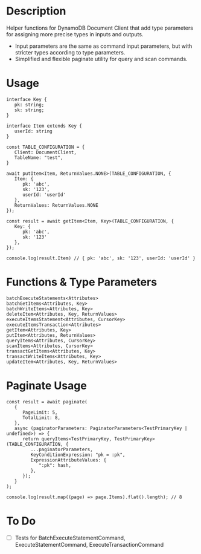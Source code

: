 # Description

Helper functions for DynamoDB Document Client that add type parameters for assigning more precise types in inputs and outputs.

- Input parameters are the same as command input parameters, but with stricter types according to type parameters.
- Simplified and flexible paginate utility for query and scan commands.

# Usage

```
interface Key {
   pk: string;
   sk: string;
}

interface Item extends Key {
   userId: string
}

const TABLE_CONFIGURATION = {
   Client: DocumentClient,
   TableName: "test",
}

await putItem<Item, ReturnValues.NONE>(TABLE_CONFIGURATION, {
   Item: {
      pk: 'abc',
      sk: '123',
      userId: 'userId'
   },
   ReturnValues: ReturnValues.NONE
});

const result = await getItem<Item, Key>(TABLE_CONFIGURATION, {
   Key: {
      pk: 'abc',
      sk: '123'
   },
});

console.log(result.Item) // { pk: 'abc', sk: '123', userId: 'userId' }
```

# Functions & Type Parameters

```
batchExecuteStatements<Attributes>
batchGetItems<Attributes, Key>
batchWriteItems<Attributes, Key>
deleteItem<Attributes, Key, ReturnValues>
executeItemsStatement<Attributes, CursorKey>
executeItemsTransaction<Attributes>
getItem<Attributes, Key>
putItem<Attributes, ReturnValues>
queryItems<Attributes, CursorKey>
scanItems<Attributes, CursorKey>
transactGetItems<Attributes, Key>
transactWriteItems<Attributes, Key>
updateItem<Attributes, Key, ReturnValues>
```

# Paginate Usage

```
const result = await paginate(
   {
      PageLimit: 5,
      TotalLimit: 8,
   },
   async (paginatorParameters: PaginatorParameters<TestPrimaryKey | undefined>) => {
      return queryItems<TestPrimaryKey, TestPrimaryKey>(TABLE_CONFIGURATION, {
         ...paginatorParameters,
         KeyConditionExpression: "pk = :pk",
         ExpressionAttributeValues: {
            ":pk": hash,
         },
      });
   }
);

console.log(result.map((page) => page.Items).flat().length); // 8
```

# To Do

-   [ ] Tests for BatchExecuteStatementCommand, ExecuteStatementCommand, ExecuteTransactionCommand

